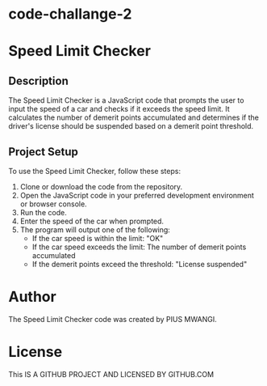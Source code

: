 # code-challange-2
# Speed Limit Checker

## Description

The Speed Limit Checker is a JavaScript code that prompts the user to input the speed of a car and checks if it exceeds the speed limit. It calculates the number of demerit points accumulated and determines if the driver's license should be suspended based on a demerit point threshold.

## Project Setup

To use the Speed Limit Checker, follow these steps:

1. Clone or download the code from the repository.
2. Open the JavaScript code in your preferred development environment or browser console.
3. Run the code.
4. Enter the speed of the car when prompted.
5. The program will output one of the following:
   - If the car speed is within the limit: "OK"
   - If the car speed exceeds the limit: The number of demerit points accumulated
   - If the demerit points exceed the threshold: "License suspended"

# Author 

The Speed Limit Checker code was created by PIUS MWANGI.
# License
This IS A GITHUB PROJECT AND LICENSED BY GITHUB.COM

